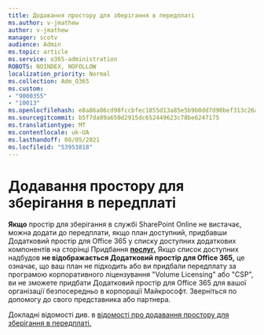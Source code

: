 ```yaml
---
title: Додавання простору для зберігання в передплаті
ms.author: v-jmathew
author: v-jmathew
manager: scotv
audience: Admin
ms.topic: article
ms.service: o365-administration
ROBOTS: NOINDEX, NOFOLLOW
localization_priority: Normal
ms.collection: Adm_O365
ms.custom:
- "9000355"
- "10013"
ms.openlocfilehash: e8a86a86cd98fccbfec1855d13a85e5b9b0dd7d90bef313c26a29160528701e9
ms.sourcegitcommit: b5f7da89a650d2915dc652449623c78be6247175
ms.translationtype: MT
ms.contentlocale: uk-UA
ms.lasthandoff: 08/05/2021
ms.locfileid: "53953818"
---
```

# <a name="add-storage-space-for-your-subscription"></a>Додавання простору для зберігання в передплаті

**Якщо** простір для зберігання в службі SharePoint Online не вистачає, [](https://docs.microsoft.com/microsoft-365/commerce/add-storage-space) можна додати до передплати, якщо план доступний, придбавши Додатковий простір для Office 365 у списку доступних додаткових компонентів на сторінці Придбання **[послуг.](https://go.microsoft.com/fwlink/p/?linkid=868433)** Якщо список доступних надбудов **не відображається Додатковий простір для Office 365,** це означає, що ваш план не підходить або ви придбали передплату за програмою корпоративного ліцензування "Volume Licensing" або "CSP", ви не зможете придбати Додатковий простір для Office 365 для вашої організації безпосередньо в корпорації Майкрософт. Зверніться по допомогу до свого представника або партнера.

Докладні відомості див. в [відомості про додавання простору для зберігання в передплаті.](https://docs.microsoft.com/microsoft-365/commerce/add-storage-space)
